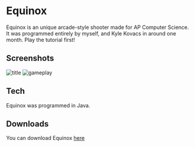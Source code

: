 # Equinox
Equinox is an unique arcade-style shooter made for AP Computer Science. It was programmed entirely by myself, and Kyle Kovacs in around one month. Play the tutorial first!
## Screenshots
![title](http://i.imgur.com/B6cSOe6.png)
![gameplay](http://i.imgur.com/unOjjlI.gif)
## Tech
Equinox was programmed in Java.
## Downloads
You can download Equinox [here](http://www.filedropper.com/equinoxhomeversion)

